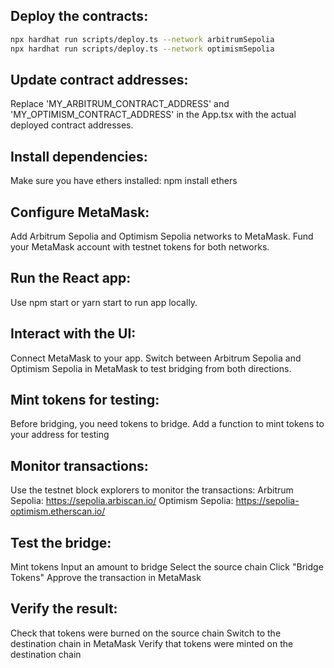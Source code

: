 ## Deploy the contracts:

```bash
npx hardhat run scripts/deploy.ts --network arbitrumSepolia
npx hardhat run scripts/deploy.ts --network optimismSepolia
```
## Update contract addresses:
Replace 'MY_ARBITRUM_CONTRACT_ADDRESS' and 'MY_OPTIMISM_CONTRACT_ADDRESS' in the App.tsx with the actual deployed contract addresses.

## Install dependencies:
Make sure you have ethers installed: npm install ethers

## Configure MetaMask:
Add Arbitrum Sepolia and Optimism Sepolia networks to MetaMask.
Fund your MetaMask account with testnet tokens for both networks.

## Run the React app:
Use npm start or yarn start to run app locally.

## Interact with the UI:
Connect MetaMask to your app.
Switch between Arbitrum Sepolia and Optimism Sepolia in MetaMask to test bridging from both directions.

## Mint tokens for testing:
Before bridging, you need tokens to bridge. Add a function to mint tokens to your address for testing

## Monitor transactions:
Use the testnet block explorers to monitor the transactions:
Arbitrum Sepolia: https://sepolia.arbiscan.io/
Optimism Sepolia: https://sepolia-optimism.etherscan.io/

## Test the bridge:
Mint tokens
Input an amount to bridge
Select the source chain
Click "Bridge Tokens"
Approve the transaction in MetaMask

## Verify the result:
Check that tokens were burned on the source chain
Switch to the destination chain in MetaMask
Verify that tokens were minted on the destination chain